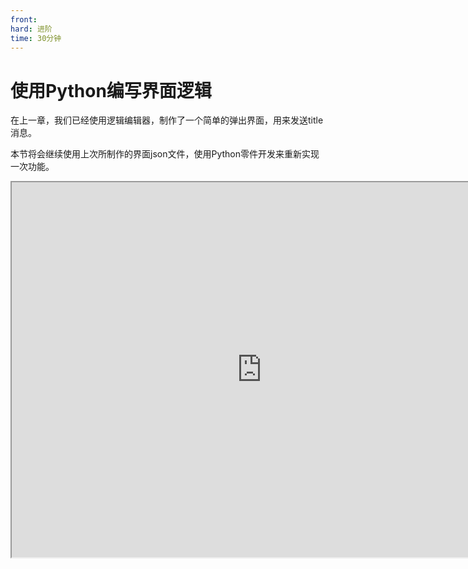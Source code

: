 ```yaml
---
front:
hard: 进阶
time: 30分钟
---
```

# 使用Python编写界面逻辑

在上一章，我们已经使用逻辑编辑器，制作了一个简单的弹出界面，用来发送title消息。

本节将会继续使用上次所制作的界面json文件，使用Python零件开发来重新实现一次功能。

<iframe src="https://cc.163.com/act/m/daily/iframeplayer/?id=6328682ee6c041f2578ca826" width="800" height="600" allow="fullscreen"/>

在开始编写之前，我们需要找到上一章使用逻辑编辑器制作界面逻辑的时候，所编辑的项目，然后选择导出资源，找到资源包，ui文件夹中，当时所编辑的文件。

![](./images/23.png)

导出并保存到一个能找得到的位置，再新建一个空白附加包，将刚刚导入的界面文件导入。

导入完成之后，可以自行修改命名空间。继续新建一个界面预设，给它命名为`TitleScreen`。创建完成后，勾选预加载，切换到PushScreen方式打开界面。

![](./images/24.png)

到这里的操作和之前使用逻辑编辑器是完全一致的。

接下来我们就可以打开PyCharm，打开这个项目的文件夹，进行代码编辑，第一次打开需要设置`Sources Root`，这里不再截图展示。

![](./images/25.png)

找到`脚本文件夹/uiScript/TitleScreen.py`，就是我们的ui逻辑文件。

默认第二行的代码是

```python
import client.extraClientApi as clientApi
```

我们这里可以将其修改为

```python
import mod.client.extraClientApi as clientApi
```

这样就可以正常的使用补全功能，解决自动提示的报错。

观察这个类，我们可以看到其实和逻辑编辑器中的蓝图零件，可以重写的函数基本一致，同样拥有4个函数。其中`OnActivate`和`OnDeactive`是只有PushScreen方式创建的界面才会被调用的函数。

使用Python代码创建的UI，有两种逻辑编写的方式。一种是像逻辑编辑器一样，在初始化时为按钮添加回调函数的绑定。还有一种是，使用数据绑定，在Json文件中提前定义好需要调用的Python文件，和代码中的函数和变量进行绑定。

## 方法一

我们首先先介绍第一种方法

那么现在我们就可以在`__init__`函数中，在初始化时将一些常量定义好。比如我们需要使用到的ui控件的路径。

```python
    def __init__(self, namespace, name, param):
        ScreenNode.__init__(self, namespace, name, param)
        self.mMainPanel = "/main_panel"
        self.mTitleText = self.mMainPanel + "/title_text"
        self.mConfirmButton = self.mMainPanel + "/confirm_button"
```

这样就定义好了所有我们可能要用到的控件的路径，方便后面的调用。

接下来重写`Create`函数，为按钮添加回调函数。

```python
    def Create(self):
        """
        @description UI创建成功时调用
        """
        buttonControl = self.GetBaseUIControl(self.mConfirmButton).asButton()
        buttonControl.AddTouchEventParams({"isSwallow": True})
        buttonControl.SetButtonTouchUpCallback(self.OnConfirmButtonClick)

    def OnConfirmButtonClick(self, args):
        pass
```

这样我们的在按钮点击后，就会触发`OnConfirmButtonClick`函数

接下来我们回到预设编辑器，新建一个空零件，命名为`UILogic`，并将其挂接到`TitleScreen`这个界面预设下。

我们在这个零件中，监听客户端发送过来的发送Title事件。首先需要给我们的这个零件改个好记的名字，这里叫做`界面服务端监听`，因为我们等会儿还需要在界面逻辑文件中，通过名字获取这个零件的示例，来给自己的服务端发送通知消息。同时在初始化服务器的时候，监听`TitleEvent`事件，并发送Title指令。

代码参考如下：

```python
@registerGenericClass("UILogicPart")
class UILogicPart(PartBase):
    def __init__(self):
        PartBase.__init__(self)
        self.name = "界面服务端监听"

    def OnRecvTitle(self, args):
        self.SetCommand("/title @a title {}".format(args["text"]))

    def InitServer(self):
        """
        @description 服务端的零件对象初始化入口
        """
        self.ListenSelfEvent("TitleEvent", self, self.OnRecvTitle)
```

编写完`界面服务端监听`这个零件后，我们就可以回到界面逻辑的代码文件中，修改按钮回调函数。

在py文件开头处，先引入预设API

```python
import Preset.Controller.PresetApi as presetApi
```

然后修改按钮回调函数，先获取`TitleScreen`这个预设，再获取它的零件`界面服务端监听`，随后调用`NotifyToServer`函数，发送我们的事件。

发送完成后关闭这个界面。

```python
    def OnConfirmButtonClick(self, args):
        text = self.GetBaseUIControl(self.mTitleText).asTextEditBox().GetEditText()
        presetApi.GetPresetByName("TitleScreen").GetPartByName("界面服务端监听").NotifyToServer("TitleEvent", {"text": text})
        clientApi.PopScreen()
```

完整代码如下：

```python
# -*- coding: utf-8 -*-
import Preset.Controller.PresetApi as presetApi
import mod.client.extraClientApi as clientApi

ViewBinder = clientApi.GetViewBinderCls()
ViewRequest = clientApi.GetViewViewRequestCls()
ScreenNode = clientApi.GetScreenNodeCls()


class TitleScreen(ScreenNode):
    def __init__(self, namespace, name, param):
        ScreenNode.__init__(self, namespace, name, param)
        self.mMainPanel = "/main_panel"
        self.mTitleText = self.mMainPanel + "/title_text"
        self.mConfirmButton = self.mMainPanel + "/confirm_button"

    def Create(self):
        """
        @description UI创建成功时调用
        """
        buttonControl = self.GetBaseUIControl(self.mConfirmButton).asButton()
        buttonControl.AddTouchEventParams({"isSwallow": True})
        buttonControl.SetButtonTouchUpCallback(self.OnConfirmButtonClick)

    def OnConfirmButtonClick(self, args):
        text = self.GetBaseUIControl(self.mTitleText).asTextEditBox().GetEditText()
        presetApi.GetPresetByName("TitleScreen").GetPartByName("界面服务端监听").NotifyToServer("TitleEvent", {"text": text})
        clientApi.PopScreen()
```

## 方法二

接下来介绍如何通过数据绑定的方式来获取文本框的数据，绑定按钮的回调函数。

在跟着方法一的步骤操作之后，方法二的区别就主要在`uiScript/TitleScreen.py`这个界面逻辑文件上。

数据绑定的官方说明文档 <a href="../../../../../mcguide/18-界面与交互/70-UI数据绑定.html">点我</a>，可以配合本教程食用。

我们查阅UI说明文档，找到我们所使用的界面控件，查看他的详细Json参数。

例如我们这里使用了<a href="../../../../../mcguide/18-界面与交互/30-UI说明文档.html#image-button">按钮</a>和<a href="../../../../../mcguide/18-界面与交互/30-UI说明文档.html#texteditbox">文本编辑框</a>。

### 按钮

我们主要看文档中的参数解释的最后几个。

可以看到`$pressed_button_name`这个参数，对应了python的类名和对应的函数。`button_mappings`代表了具体映射。

| $pressed_button_name        | fpsBattle代表编写UI逻辑的python类名，click代表按钮按下时会执行该python类的click函数。也可以使用API AddTouchEventHandler 动态注册按钮回调 |
| --------------------------- | ------------------------------------------------------------ |
| is_handle_button_move_event | 表示按钮是否可以响应按钮移动事件，需置true配合API AddTouchEventHandler使用 |
| button_mappings             | 表示按钮事件响应映射网，需置[]配合API AddTouchEventHandler使用 |

我们再打开`资源包/ui/soldier_title_screen.json`这个文件，搜索`common.button`，找到我们的按钮控件。

![](./images/26.png)

可以看到，按钮的json配置中已经存在这两个值，接下来我们按照要求修改，删除`button_mappings`这个项，并修改`$pressed_button_name`为`%文件名.函数名`。具体的来说，就是修改为

````json
"$pressed_button_name" : "%TitleScreen.OnConfirmButtonClick",
````

**编辑完这个文件之后，建议不要再次用界面编辑器打开这个界面。否则有可能会被自动覆盖，覆盖后需要再次将`button_mappings`删除**

接下来回到`TitleScreen.py`，为`OnConfirmButtonClick`添加绑定，在函数的上一行，添加`@ViewBinder.binding(ViewBinder.BF_ButtonClickUp)`。

同时删除按钮监听的相关函数。

```python
    def Create(self):
        """
        @description UI创建成功时调用
        """
        pass

    @ViewBinder.binding(ViewBinder.BF_ButtonClickUp)
    def OnConfirmButtonClick(self, args):
        text = self.GetBaseUIControl(self.mTitleText).asTextEditBox().GetEditText()
        presetApi.GetPresetByName("TitleScreen").GetPartByName("界面服务端监听").NotifyToServer("TitleEvent", {"text": text})
        clientApi.PopScreen()
```

### 文本编辑框

接下来继续看文本编辑框的绑定。

绑定的参数主要是`$text_edit_box_content_binding_name`和`$text_box_name`，

我们参考文档中的注1，定义一个变量，存储文本框中的实时内容。

然后定义2个函数，一个赋值，一个返回值，并且修改按钮的回调函数，让按钮从我们定义的这个变量获取文本内容。

```python
class TitleScreen(ScreenNode):
    def __init__(self, namespace, name, param):
        ScreenNode.__init__(self, namespace, name, param)
        self.mText = ""

    @ViewBinder.binding(ViewBinder.BF_EditChanged | ViewBinder.BF_EditFinished)
    def TextBox(self, args):
        self.mText = args["Text"]
        return ViewRequest.Refresh

    @ViewBinder.binding(ViewBinder.BF_BindString)
    def ReturnTextString(self):
        return self.mText

    @ViewBinder.binding(ViewBinder.BF_ButtonClickUp)
    def OnConfirmButtonClick(self, args):
        presetApi.GetPresetByName("TitleScreen").GetPartByName("界面服务端监听").NotifyToServer("TitleEvent", {"text": self.mText})
        clientApi.PopScreen()
```

那么不难发现，其实数据绑定，只是将一个函数，绑定一个对应的类型，并将其体现到json中。

例如`ReturnTextString`就返回了一个str类型的变量，并且binding中的类型也是`BF_BindString`，一个文本变量。

同样的，如果json中需要填写的是int类型的变量，我们也可以定义一个int变量，然后使用binding，绑定`BF_BindInt`，然后返回这个值，并在json文件中修改对应的函数。

接下来我们再修改Json，将对应的配置和我们的类与函数匹配。

```json
						"$text_box_name" : "%TitleScreen.TextBox",
                        "$text_edit_box_content_binding_name" : "#TitleScreen.ReturnTextString",
```

上方截取了部分重要的json配置，修改完成后就应该是这样的。

截至目前就修改完成。

界面的完整代码可以在这里[下载](https://g79.gdl.netease.com/Cpp_AddOn_PartUI.zip)，其中`行为包/uiScript/TitleScreen_V1.py`为方法一的代码，供大家参考。